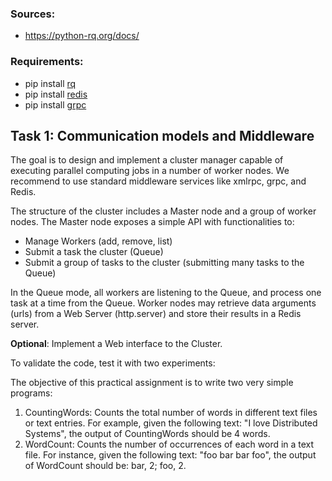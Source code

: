 ### Sources:
- https://python-rq.org/docs/

### Requirements:
- pip install [rq](https://github.com/rq/rq)
- pip install [redis](https://github.com/andymccurdy/redis-py)
- pip install [grpc](https://grpc.io/)

## Task 1: Communication models and Middleware

The goal is to design and implement a cluster manager capable of executing 
parallel computing jobs in a number of worker nodes. We recommend to use standard 
middleware services like xmlrpc, grpc, and Redis.

The structure of the cluster includes a Master node and a group of worker nodes.
The Master node exposes a simple API with functionalities to: 

-   Manage Workers (add, remove, list)
-   Submit a task the cluster (Queue)
-   Submit a group of tasks to the cluster (submitting many tasks to the Queue)

In the Queue mode, all workers are listening to the Queue, and process one task at a time from the Queue.
Worker nodes may retrieve data arguments (urls) from a Web Server (http.server) and store their results in a Redis server.

**Optional**: Implement a Web interface to the Cluster.


To validate the code, test it with two experiments:

The objective of this practical assignment is to write two very simple programs:

1. CountingWords: Counts the total number of words in different text files or text entries.
    For example, given the following text: "I love Distributed Systems", the output of CountingWords should be 4 words.
2. WordCount: Counts the number of occurrences of each word in a text  file. For instance, given the following text: "foo bar bar foo", the  output of WordCount should be: bar, 2; foo, 2.

